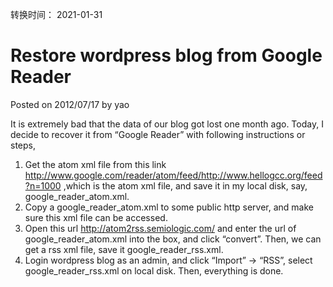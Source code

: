转换时间： 2021-01-31

# Restore wordpress blog from Google Reader
Posted on 2012/07/17 by yao	

It is extremely bad that the data of our blog got lost one month ago. Today, I decide to recover it from “Google Reader” with following instructions or steps,

1. Get the atom xml file from this link http://www.google.com/reader/atom/feed/http://www.hellogcc.org/feed?n=1000 ,which is the atom xml file, and save it in my local disk, say, google_reader_atom.xml.
2. Copy a google_reader_atom.xml to some public http server, and make sure this xml file can be accessed.
3. Open this url http://atom2rss.semiologic.com/ and enter the url of google_reader_atom.xml into the box, and click “convert”. Then, we can get a rss xml file, save it google_reader_rss.xml.
4. Login wordpress blog as an admin, and click “Import” -> “RSS”, select google_reader_rss.xml on local disk. Then, everything is done.
